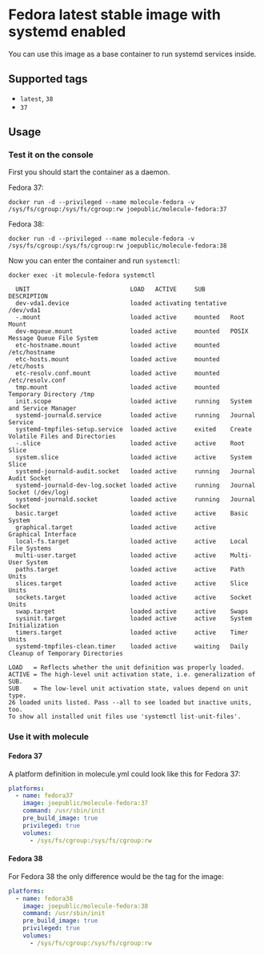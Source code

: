 # Fedora latest stable image with systemd enabled

You can use this image as a base container to run systemd services inside.

## Supported tags
 - `latest`, `38`
 - `37`

## Usage

### Test it on the console

First you should start the container as a daemon.

Fedora 37:

`docker run -d --privileged --name molecule-fedora -v /sys/fs/cgroup:/sys/fs/cgroup:rw joepublic/molecule-fedora:37`

Fedora 38:

`docker run -d --privileged --name molecule-fedora -v /sys/fs/cgroup:/sys/fs/cgroup:rw joepublic/molecule-fedora:38`

Now you can enter the container and run `systemctl`:

`docker exec -it molecule-fedora systemctl`
```
  UNIT                            LOAD   ACTIVE     SUB       DESCRIPTION
  dev-vda1.device                 loaded activating tentative /dev/vda1
  -.mount                         loaded active     mounted   Root Mount
  dev-mqueue.mount                loaded active     mounted   POSIX Message Queue File System
  etc-hostname.mount              loaded active     mounted   /etc/hostname
  etc-hosts.mount                 loaded active     mounted   /etc/hosts
  etc-resolv.conf.mount           loaded active     mounted   /etc/resolv.conf
  tmp.mount                       loaded active     mounted   Temporary Directory /tmp
  init.scope                      loaded active     running   System and Service Manager
  systemd-journald.service        loaded active     running   Journal Service
  systemd-tmpfiles-setup.service  loaded active     exited    Create Volatile Files and Directories
  -.slice                         loaded active     active    Root Slice
  system.slice                    loaded active     active    System Slice
  systemd-journald-audit.socket   loaded active     running   Journal Audit Socket
  systemd-journald-dev-log.socket loaded active     running   Journal Socket (/dev/log)
  systemd-journald.socket         loaded active     running   Journal Socket
  basic.target                    loaded active     active    Basic System
  graphical.target                loaded active     active    Graphical Interface
  local-fs.target                 loaded active     active    Local File Systems
  multi-user.target               loaded active     active    Multi-User System
  paths.target                    loaded active     active    Path Units
  slices.target                   loaded active     active    Slice Units
  sockets.target                  loaded active     active    Socket Units
  swap.target                     loaded active     active    Swaps
  sysinit.target                  loaded active     active    System Initialization
  timers.target                   loaded active     active    Timer Units
  systemd-tmpfiles-clean.timer    loaded active     waiting   Daily Cleanup of Temporary Directories

LOAD   = Reflects whether the unit definition was properly loaded.
ACTIVE = The high-level unit activation state, i.e. generalization of SUB.
SUB    = The low-level unit activation state, values depend on unit type.
26 loaded units listed. Pass --all to see loaded but inactive units, too.
To show all installed unit files use 'systemctl list-unit-files'.
```

### Use it with molecule

#### Fedora 37

A platform definition in molecule.yml could look like this for Fedora 37:

```yaml
platforms:
  - name: fedora37
    image: joepublic/molecule-fedora:37
    command: /usr/sbin/init
    pre_build_image: true
    privileged: true
    volumes:
      - /sys/fs/cgroup:/sys/fs/cgroup:rw
```

#### Fedora 38

For Fedora 38 the only difference would be the tag for the image:

```yaml
platforms:
  - name: fedora38
    image: joepublic/molecule-fedora:38
    command: /usr/sbin/init
    pre_build_image: true
    privileged: true
    volumes:
      - /sys/fs/cgroup:/sys/fs/cgroup:rw
```
